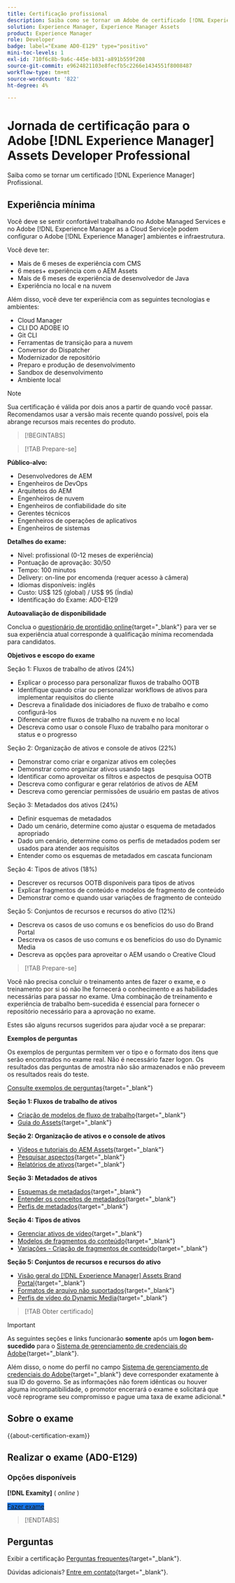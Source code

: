 ```yaml
---
title: Certificação profissional
description: Saiba como se tornar um Adobe de certificado [!DNL Experience Manager] Profissional.
solution: Experience Manager, Experience Manager Assets
product: Experience Manager
role: Developer
badge: label="Exame AD0-E129" type="positivo"
mini-toc-levels: 1
exl-id: 710f6c8b-9a6c-445e-b831-a891b559f208
source-git-commit: e9624821103e8fecfb5c2266e1434551f8008487
workflow-type: tm+mt
source-wordcount: '822'
ht-degree: 4%

---
```


# Jornada de certificação para o Adobe [!DNL Experience Manager] Assets Developer Professional

Saiba como se tornar um certificado [!DNL Experience Manager] Profissional.

## Experiência mínima

Você deve se sentir confortável trabalhando no Adobe Managed Services e no Adobe [!DNL Experience Manager as a Cloud Service]e podem configurar o Adobe [!DNL Experience Manager] ambientes e infraestrutura.

Você deve ter:

* Mais de 6 meses de experiência com CMS
* 6 meses+ experiência com o AEM Assets
* Mais de 6 meses de experiência de desenvolvedor de Java
* Experiência no local e na nuvem

Além disso, você deve ter experiência com as seguintes tecnologias e ambientes:

* Cloud Manager
* CLI DO ADOBE IO
* Git CLI
* Ferramentas de transição para a nuvem
* Conversor do Dispatcher
* Modernizador de repositório
* Preparo e produção de desenvolvimento
* Sandbox de desenvolvimento
* Ambiente local

>[!NOTE]
>
>Sua certificação é válida por dois anos a partir de quando você passar. Recomendamos usar a versão mais recente quando possível, pois ela abrange recursos mais recentes do produto.

>[!BEGINTABS]

>[!TAB Prepare-se]

**Público-alvo:**

* Desenvolvedores de AEM
* Engenheiros de DevOps
* Arquitetos do AEM
* Engenheiros de nuvem
* Engenheiros de confiabilidade do site
* Gerentes técnicos
* Engenheiros de operações de aplicativos
* Engenheiros de sistemas

**Detalhes do exame:**

* Nível: profissional (0-12 meses de experiência)
* Pontuação de aprovação: 30/50
* Tempo: 100 minutos
* Delivery: on-line por encomenda (requer acesso à câmera)
* Idiomas disponíveis: inglês
* Custo: US$ 125 (global) / US$ 95 (Índia)
* Identificação do Exame: AD0-E129

**Autoavaliação de disponibilidade**

Conclua o [questionário de prontidão online](https://scorpion.caveon.com/launchpad/ad-q-e208-readiness-questionnaire-for-adobe-analytics-business-practitioner-expert-exam-copy-b9x6ey/ad-q-e129-readiness-questionnaire-for-adobe-aem-assets-developer-professional-exam){target="_blank"} para ver se sua experiência atual corresponde à qualificação mínima recomendada para candidatos.

**Objetivos e escopo do exame**

Seção 1: Fluxos de trabalho de ativos (24%)

* Explicar o processo para personalizar fluxos de trabalho OOTB
* Identifique quando criar ou personalizar workflows de ativos para implementar requisitos do cliente
* Descreva a finalidade dos iniciadores de fluxo de trabalho e como configurá-los
* Diferenciar entre fluxos de trabalho na nuvem e no local
* Descreva como usar o console Fluxo de trabalho para monitorar o status e o progresso

Seção 2: Organização de ativos e console de ativos (22%)

* Demonstrar como criar e organizar ativos em coleções
* Demonstrar como organizar ativos usando tags
* Identificar como aproveitar os filtros e aspectos de pesquisa OOTB
* Descreva como configurar e gerar relatórios de ativos de AEM
* Descreva como gerenciar permissões de usuário em pastas de ativos

Seção 3: Metadados dos ativos (24%)

* Definir esquemas de metadados
* Dado um cenário, determine como ajustar o esquema de metadados apropriado
* Dado um cenário, determine como os perfis de metadados podem ser usados para atender aos requisitos
* Entender como os esquemas de metadados em cascata funcionam

Seção 4: Tipos de ativos (18%)

* Descrever os recursos OOTB disponíveis para tipos de ativos
* Explicar fragmentos de conteúdo e modelos de fragmento de conteúdo
* Demonstrar como e quando usar variações de fragmento de conteúdo

Seção 5: Conjuntos de recursos e recursos do ativo (12%)

* Descreva os casos de uso comuns e os benefícios do uso do Brand Portal
* Descreva os casos de uso comuns e os benefícios do uso do Dynamic Media
* Descreva as opções para aproveitar o AEM usando o Creative Cloud

>[!TAB Prepare-se]

Você não precisa concluir o treinamento antes de fazer o exame, e o treinamento por si só não lhe fornecerá o conhecimento e as habilidades necessárias para passar no exame. Uma combinação de treinamento e experiência de trabalho bem-sucedida é essencial para fornecer o repositório necessário para a aprovação no exame.

Estes são alguns recursos sugeridos para ajudar você a se preparar:

**Exemplos de perguntas**

Os exemplos de perguntas permitem ver o tipo e o formato dos itens que serão encontrados no exame real. Não é necessário fazer logon. Os resultados das perguntas de amostra não são armazenados e não preveem os resultados reais do teste.

[Consulte exemplos de perguntas](https://scorpion.caveon.com/launchpad/ad0-e129-adobe-experience-manager-assets-developer-professional-copy-ms27zq){target="_blank"}

**Seção 1: Fluxos de trabalho de ativos**

* [Criação de modelos de fluxo de trabalho](https://experienceleague.adobe.com/docs/experience-manager-64/developing/extending-aem/extending-workflows/workflows-models.html#sync-your-workflow-generate-a-runtime-model){target="_blank"}
* [Guia do Assets](https://experienceleague.adobe.com/docs/experience-manager-64/assets/home.html){target="_blank"}

**Seção 2: Organização de ativos e o console de ativos**

* [Vídeos e tutoriais do AEM Assets](https://experienceleague.adobe.com/docs/experience-manager-learn/assets/overview.html?lang=pt-BR){target="_blank"}
* [Pesquisar aspectos](https://experienceleague.adobe.com/docs/experience-manager-65/assets/administer/search-facets.html#restoring-default-search-facets){target="_blank"}
* [Relatórios de ativos](https://experienceleague.adobe.com/docs/experience-manager-65/assets/administer/asset-reports.html){target="_blank"}

**Seção 3: Metadados de ativos**

* [Esquemas de metadados](https://experienceleague.adobe.com/docs/experience-manager-64/assets/administer/metadata-schemas.html#default-metadata-schema-forms){target="_blank"}
* [Entender os conceitos de metadados](https://experienceleague.adobe.com/docs/experience-manager-65/assets/administer/metadata-concepts.html){target="_blank"}
* [Perfis de metadados](https://experienceleague.adobe.com/docs/experience-manager-64/assets/administer/metadata-profiles.html#:~:text=Add%20a%20metadata%20profile.%20Toque%20ou%20clique%20na%20e%20configure%20suas%20propriedades%20na%20guia%20Configurações%20a.){target="_blank"}

**Seção 4: Tipos de ativos**

* [Gerenciar ativos de vídeo](https://experienceleague.adobe.com/docs/experience-manager-64/assets/managing/managing-video-assets.html#uploading-and-previewing-video-assets){target="_blank"}
* [Modelos de fragmentos do conteúdo](https://experienceleague.adobe.com/docs/experience-manager-65/assets/content-fragments/content-fragments-models.html#creating-a-content-fragment-model){target="_blank"}
* [Variações - Criação de fragmentos de conteúdo](https://experienceleague.adobe.com/docs/experience-manager-65/assets/content-fragments/content-fragments-variations.html#managing-variations){target="_blank"}

**Seção 5: Conjuntos de recursos e recursos do ativo**

* [Visão geral do [!DNL Experience Manager] Assets Brand Portal](https://experienceleague.adobe.com/docs/experience-manager-brand-portal/using/introduction/brand-portal.html){target="_blank"}
* [Formatos de arquivo não suportados](https://experienceleague.adobe.com/docs/experience-manager-brand-portal/using/introduction/brand-portal-supported-formats.html){target="_blank"}
* [Perfis de vídeo do Dynamic Media](https://experienceleague.adobe.com/docs/experience-manager-cloud-service/content/assets/dynamicmedia/video-profiles.html){target="_blank"}

>[!TAB Obter certificado]

>[!IMPORTANT]
>
>As seguintes seções e links funcionarão **somente**  após um **logon bem-sucedido** para o [Sistema de gerenciamento de credenciais do Adobe](https://www.certmetrics.com/adobe){target="_blank"}.
>
>Além disso, o nome do perfil no campo [Sistema de gerenciamento de credenciais do Adobe](https://www.certmetrics.com/adobe){target="_blank"} deve corresponder exatamente à sua ID do governo. Se as informações não forem idênticas ou houver alguma incompatibilidade, o promotor encerrará o exame e solicitará que você reprograme seu compromisso e pague uma taxa de exame adicional.*


## Sobre o exame

{{about-certification-exam}}

## Realizar o exame (AD0-E129)

### Opções disponíveis

**[!DNL Examity]** ( *online* )

<a href="https://www.certmetrics.com/adobe/candidate/examity_sso.aspx?eid=AD0-E129" target="_blank" class="spectrum-Button spectrum-Button--fill spectrum-Button--accent spectrum-Button--sizeM is-margin-bottom-big-big at-element-click-tracking" style="background-color:#1473E6">

<span class="spectrum-Button-label has-no-wrap">
   Fazer exame
</span>
</a>

>[!ENDTABS]

## Perguntas

Exibir a certificação [Perguntas frequentes](https://experienceleague.adobe.com/docs/certification/certification/faq.html){target="_blank"}.

Dúvidas adicionais? [Entre em contato](mailto:certif@adobe.com){target="_blank"}.
